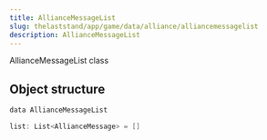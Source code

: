 ```yaml
---
title: AllianceMessageList
slug: thelaststand/app/game/data/alliance/alliancemessagelist
description: AllianceMessageList
---
```


AllianceMessageList class

## Object structure

```scala
data AllianceMessageList

list: List<AllianceMessage> = []

```
